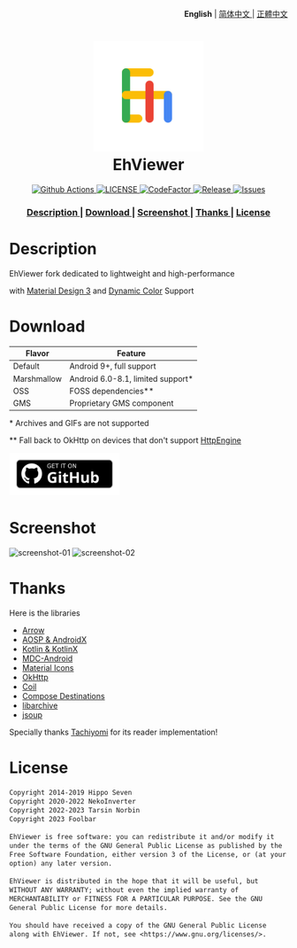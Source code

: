<p align="right">
  <strong>English</strong>
  <span> | </span>
  <a href="https://github.com/FooIbar/EhViewer/blob/1.8.x.x/docs/README/zh-cn.md">
  简体中文
  </a>
  <span> | </span>
  <a href="https://github.com/FooIbar/EhViewer/blob/1.8.x.x/docs/README/zh-tw.md">
  正體中文
  </a>
</p>

<h1 align="center">
  <img src="https://github.com/Ehviewer-Overhauled/Art/blob/master/launcher_icon-web.svg" width="200" alt="EhViewer">
  <br>EhViewer<br>
</h1>

<p align="center">
  <a href="https://github.com/FooIbar/EhViewer/actions/workflows/ci.yml">
    <img src="https://github.com/FooIbar/EhViewer/actions/workflows/ci.yml/badge.svg" alt="Github Actions">
  </a>
  <a href="https://github.com/FooIbar/EhViewer/blob/1.8.x.x/LICENSE">
    <img src="https://img.shields.io/github/license/FooIbar/EhViewer" alt="LICENSE">
  </a>
  <a href="https://www.codefactor.io/repository/github/FooIbar/EhViewer">
    <img src="https://www.codefactor.io/repository/github/FooIbar/EhViewer/badge" alt="CodeFactor">
  </a>
  <a href="https://github.com/FooIbar/EhViewer/releases">
    <img src="https://img.shields.io/github/v/release/FooIbar/EhViewer" alt="Release">
  </a>
  <a href="https://github.com/FooIbar/EhViewer/issues">
    <img src="https://img.shields.io/github/issues/FooIbar/EhViewer" alt="Issues">
  </a>
</p>

<div align="center">
  <h3>
    <a href="https://github.com/FooIbar/EhViewer#description">
    Description
    </a>
    <span> | </span>
    <a href="https://github.com/FooIbar/EhViewer#download">
    Download
    </a>
    <span> | </span>
    <a href="https://github.com/FooIbar/EhViewer#screenshot">
    Screenshot
    </a>
    <span> | </span>
    <a href="https://github.com/FooIbar/EhViewer#thanks">
    Thanks
    </a>
    <span> | </span>
    <a href="https://github.com/FooIbar/EhViewer#license">
    License
    </a>
  </h3>
</div>

# Description

EhViewer fork dedicated to lightweight and high-performance

with [Material Design 3](https://m3.material.io/)
and [Dynamic Color](https://m3.material.io/styles/color/dynamic-color/overview) Support

# Download

| Flavor      | Feature                           |
|-------------|-----------------------------------|
| Default     | Android 9+, full support          |
| Marshmallow | Android 6.0-8.1, limited support* |
| OSS         | FOSS dependencies**               |
| GMS         | Proprietary GMS component         |

\* Archives and GIFs are not supported

** Fall back to OkHttp on devices that don't support [HttpEngine](https://developer.android.com/reference/android/net/http/HttpEngine)

<a href="https://github.com/FooIbar/EhViewer/releases">
<img alt="Get it on GitHub" src="https://github.com/Ehviewer-Overhauled/Art/blob/master/get-it-on-github.svg" width="200px"/>
</a>

# Screenshot

![screenshot-01](https://github.com/Ehviewer-Overhauled/Art/blob/master/screenshot-01.png)
![screenshot-02](https://github.com/Ehviewer-Overhauled/Art/blob/master/screenshot-02.png)

# Thanks

Here is the libraries

- [Arrow](https://arrow-kt.io/)
- [AOSP & AndroidX](http://source.android.com/)
- [Kotlin & KotlinX](https://kotlinlang.org/)
- [MDC-Android](https://github.com/material-components/material-components-android)
- [Material Icons](https://github.com/google/material-design-icons)
- [OkHttp](https://square.github.io/okhttp/)
- [Coil](https://coil-kt.github.io/coil/)
- [Compose Destinations](https://composedestinations.rafaelcosta.xyz/)
- [libarchive](http://www.libarchive.org/)
- [jsoup](https://jsoup.org/)

Specially thanks [Tachiyomi](https://tachiyomi.org/) for its reader implementation!

# License

    Copyright 2014-2019 Hippo Seven
    Copyright 2020-2022 NekoInverter
    Copyright 2022-2023 Tarsin Norbin
    Copyright 2023 Foolbar

    EhViewer is free software: you can redistribute it and/or modify it under the terms of the GNU General Public License as published by the Free Software Foundation, either version 3 of the License, or (at your option) any later version.

    EhViewer is distributed in the hope that it will be useful, but WITHOUT ANY WARRANTY; without even the implied warranty of MERCHANTABILITY or FITNESS FOR A PARTICULAR PURPOSE. See the GNU General Public License for more details.

    You should have received a copy of the GNU General Public License along with EhViewer. If not, see <https://www.gnu.org/licenses/>.
